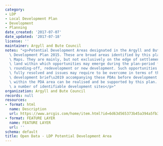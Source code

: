 ```yaml
---
category:
- LDP
- Local Development Plan
- Development
- Planning
date_created: '2017-07-07'
date_updated: '2017-07-18'
license: ''
maintainer: Argyll and Bute Council
notes: "<p>Potential Development Areas designated in the Argyll and Bute adopted Local\
  \ Development Plan 2015. These are broad areas identified by this plan in the Proposal\
  \ Maps. They are mainly, but not exclusively on the edge of settlements and constitute\
  \ land within which opportunities may emerge during the plan-period for infill,\
  \ rounding-off, redevelopment or new development. Such opportunities are not currently\
  \ fully resolved and issues may require to be overcome in terms of the \u2018mini\
  \ development brief\u2019 accompanying these PDAs before development opportunities\
  \ within the PDA area can be realised and be supported by this plan. A PDA may include\
  \ a number of identifiable development sites</p>"
organization: Argyll and Bute Council
records: null
resources:
- format: html
  name: Description
  url: https://www.arcgis.com/home/item.html?id=6d63d565373b45a394a5fb3fd0ea8694
- format: FEATURE LAYER
  name: FEATURE LAYER
  url: ''
schema: default
title: Open Data - LDP Potential Development Area
---
```

